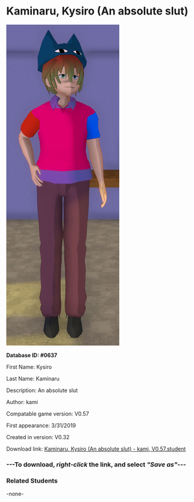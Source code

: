 # Kaminaru, Kysiro (An absolute slut)

<img src="../../Files/Images/Kaminaru, Kysiro (An absolute slut).png" title="Kaminaru, Kysiro (An absolute slut) - kami, V0.57">

**Database ID: #0637**

First Name: Kysiro

Last Name: Kaminaru

Description: An absolute slut

Author: kami

Compatable game version: V0.57

First appearance: 3/31/2019

Created in version: V0.32

Download link: <a href="https://raw.githubusercontent.com/Arbiter1223/Daigaku-Gurashi-Custom-Students/master/Files/Student%20Files/Kaminaru%2C%20Kysiro%20(An%20absolute%20slut)%20-%20kami%2C%20V0.57.student">Kaminaru, Kysiro (An absolute slut) - kami, V0.57.student</a>

### ---**To download, _right-click_ the link, and select _"Save as"_**---

### Related Students

-none-
